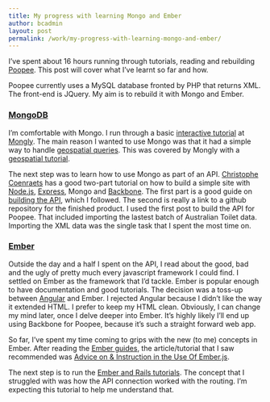 ```yaml
---
title: My progress with learning Mongo and Ember
author: bcadmin
layout: post
permalink: /work/my-progress-with-learning-mongo-and-ember/
---
```

I&#8217;ve spent about 16 hours running through tutorials, reading and rebuilding <a href="http://www.poopee.com.au" target="_blank">Poopee</a>. This post will cover what I&#8217;ve learnt so far and how.

Poopee currently uses a MySQL database fronted by PHP that returns XML. The front-end is JQuery. My aim is to rebuild it with Mongo and Ember.

### <a href="http://www.mongodb.org/" target="_blank">MongoDB</a>

I&#8217;m comfortable with Mongo. I run through a basic <a href="http://tutorial.mongly.com/tutorial/index" target="_blank">interactive tutorial</a> at <a href="http://mongly.com" target="_blank">Mongly</a>. The main reason I wanted to use Mongo was that it had a simple way to handle <a href="http://docs.mongodb.org/manual/core/geospatial-indexes/" target="_blank">geospatial queries</a>. This was covered by Mongly with a <a href="http://tutorial.mongly.com/geo/index" target="_blank">geospatial tutorial</a>.

The next step was to learn how to use Mongo as part of an API. <a href="http://coenraets.org/blog/" target="_blank">Christophe Coenraets</a> has a good two-part tutorial on how to build a simple site with <a href="http://nodejs.org/" target="_blank">Node.js</a>, <a href="http://expressjs.com/" target="_blank">Express</a>, Mongo and <a href="http://backbonejs.org/" target="_blank">Backbone</a>. The first part is a good guide on <a href="http://coenraets.org/blog/2012/10/creating-a-rest-api-using-node-js-express-and-mongodb/" target="_blank">building the API</a>, which I followed. The second is really a link to a github repository for the finished product. I used the first post to build the API for Poopee. That included importing the lastest batch of Australian Toilet data. Importing the XML data was the single task that I spent the most time on.

### <a href="http://emberjs.com/" target="_blank">Ember</a>

Outside the day and a half I spent on the API, I read about the good, bad and the ugly of pretty much every javascript framework I could find. I settled on Ember as the framework that I&#8217;d tackle. Ember is popular enough to have documentation and good tutorials. The decision was a toss-up between <a href="http://angularjs.org/" target="_blank">Angular</a> and Ember. I rejected Angular because I didn&#8217;t like the way it extended HTML. I prefer to keep my HTML clean. Obviously, I can change my mind later, once I delve deeper into Ember. It&#8217;s highly likely I&#8217;ll end up using Backbone for Poopee, because it&#8217;s such a straight forward web app.

So far, I&#8217;ve spent my time coming to grips with the new (to me) concepts in Ember. After reading the <a href="http://emberjs.com/guides/" target="_blank">Ember guides</a>, the article/tutorial that I saw recommended was <a href="http://trek.github.com/" target="_blank">Advice on &#038; Instruction in the Use Of Ember.js</a>.

The next step is to run the <a href="http://reefpoints.dockyard.com/ember/2013/01/07/building-an-ember-app-with-rails-api-part-1.html" target="_blank">Ember and Rails tutorials</a>. The concept that I struggled with was how the API connection worked with the routing. I&#8217;m expecting this tutorial to help me understand that.